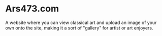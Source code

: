 # Ars473.com
A website where you can view classical art and upload an image of your own onto the site, making it a sort of "gallery" for artist or art enjoyers.
